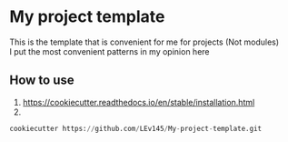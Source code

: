 # My project template

This is the template that is convenient for me for projects (Not modules) <br/>
I put the most convenient patterns in my opinion here

## How to use

1) https://cookiecutter.readthedocs.io/en/stable/installation.html
2)
```py
cookiecutter https://github.com/LEv145/My-project-template.git
```
